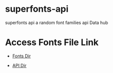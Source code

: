 # superfonts-api
superfonts api a random font families api Data hub


# Access Fonts File Link
* [Fonts Dir](https://shahnawazcoding.github.io/superfonts-api/fonts/)

* [API Dir](https://shahnawazcoding.github.io/superfonts-api/api/superfonts.api.css)
